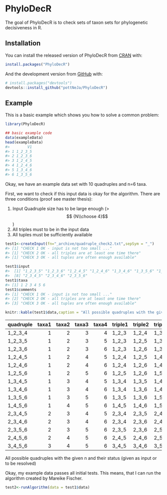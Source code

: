 
<!-- README.md is generated from README.Rmd. Please edit that file -->

# PhyloDecR

<!-- badges: start -->
<!-- badges: end -->

The goal of PhyloDecR is to check sets of taxon sets for phylogenetic
decisiveness in R.

## Installation

You can install the released version of PhyloDecR from
[CRAN](https://CRAN.R-project.org) with:

``` r
install.packages("PhyloDecR")
```

And the development version from [GitHub](https://github.com/) with:

``` r
# install.packages("devtools")
devtools::install_github("pottNeJa/PhyloDecR")
```

## Example

This is a basic example which shows you how to solve a common problem:

``` r
library(PhyloDecR)

## basic example code
data(exampleData)
head(exampleData)
#>        V1
#> 1 1_2_3_5
#> 2 1_2_3_6
#> 3 1_2_4_5
#> 4 1_2_4_6
#> 5 1_3_4_6
#> 6 1_3_5_6
```

Okay, we have an example data set with 10 quadruples and n=6 taxa.

First, we want to check if this input data is okay for the algorithm.
There are three conditions (proof see master thesis):

1.  Input Quadruple size has to be large enough (>
    $$ {N\\choose 4}$$
    )
2.  All triples must to be in the input data
3.  All tuples must be sufficiently available

``` r
test1<-createInput(fn="_archive/quadruple_check2.txt",sepSym = "_")
#> [1] "CHECK 1 OK - input is not too small ..."
#> [1] "CHECK 2 OK - all triples are at least one time there"
#> [1] "CHECK 3 OK - all tuples are often enough available"

test1$input
#>  [1] "1_2_3_5" "1_2_3_6" "1_2_4_5" "1_2_4_6" "1_3_4_6" "1_3_5_6" "1_4_5_6"
#>  [8] "2_3_4_5" "2_3_4_6" "2_3_5_6"
test1$taxa
#> [1] 1 2 3 4 5 6
test1$comments
#> [1] "CHECK 1 OK - input is not too small ..."             
#> [2] "CHECK 2 OK - all triples are at least one time there"
#> [3] "CHECK 3 OK - all tuples are often enough available"

knitr::kable(test1$data,caption = "All possible quadruples with the given n and their status (given as input or to be resolved)")
```

| quadruple | taxa1 | taxa2 | taxa3 | taxa4 | triple1 | triple2 | triple3 | triple4 | status     |
|:----------|------:|------:|------:|------:|:--------|:--------|:--------|:--------|:-----------|
| 1_2\_3_4  |     1 |     2 |     3 |     4 | 1_2\_3  | 1_2\_4  | 1_3\_4  | 2_3\_4  | unresolved |
| 1_2\_3_5  |     1 |     2 |     3 |     5 | 1_2\_3  | 1_2\_5  | 1_3\_5  | 2_3\_5  | input      |
| 1_2\_3_6  |     1 |     2 |     3 |     6 | 1_2\_3  | 1_2\_6  | 1_3\_6  | 2_3\_6  | input      |
| 1_2\_4_5  |     1 |     2 |     4 |     5 | 1_2\_4  | 1_2\_5  | 1_4\_5  | 2_4\_5  | input      |
| 1_2\_4_6  |     1 |     2 |     4 |     6 | 1_2\_4  | 1_2\_6  | 1_4\_6  | 2_4\_6  | input      |
| 1_2\_5_6  |     1 |     2 |     5 |     6 | 1_2\_5  | 1_2\_6  | 1_5\_6  | 2_5\_6  | unresolved |
| 1_3\_4_5  |     1 |     3 |     4 |     5 | 1_3\_4  | 1_3\_5  | 1_4\_5  | 3_4\_5  | unresolved |
| 1_3\_4_6  |     1 |     3 |     4 |     6 | 1_3\_4  | 1_3\_6  | 1_4\_6  | 3_4\_6  | input      |
| 1_3\_5_6  |     1 |     3 |     5 |     6 | 1_3\_5  | 1_3\_6  | 1_5\_6  | 3_5\_6  | input      |
| 1_4\_5_6  |     1 |     4 |     5 |     6 | 1_4\_5  | 1_4\_6  | 1_5\_6  | 4_5\_6  | input      |
| 2_3\_4_5  |     2 |     3 |     4 |     5 | 2_3\_4  | 2_3\_5  | 2_4\_5  | 3_4\_5  | input      |
| 2_3\_4_6  |     2 |     3 |     4 |     6 | 2_3\_4  | 2_3\_6  | 2_4\_6  | 3_4\_6  | input      |
| 2_3\_5_6  |     2 |     3 |     5 |     6 | 2_3\_5  | 2_3\_6  | 2_5\_6  | 3_5\_6  | input      |
| 2_4\_5_6  |     2 |     4 |     5 |     6 | 2_4\_5  | 2_4\_6  | 2_5\_6  | 4_5\_6  | unresolved |
| 3_4\_5_6  |     3 |     4 |     5 |     6 | 3_4\_5  | 3_4\_6  | 3_5\_6  | 4_5\_6  | unresolved |

All possible quadruples with the given n and their status (given as
input or to be resolved)

Okay, my example data passes all initial tests. This means, that I can
run the algorithm created by Mareike Fischer.

``` r
test2<-runAlgorithm(data = test1$data)
```

